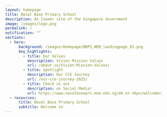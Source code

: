 ```yaml
---
layout: homepage
title: Naval Base Primary School
description: An Isomer site of the Singapore Government
image: /images/logo.png
permalink: /
notification: ""
sections:
  - hero:
      background: /images/Homepage/NBPS_WEB_landingpage_01.png
      key_highlights:
        - title: Our Values
          description: Vision Mission Values
          url: /about-us/Vision-Mission-Values/
        - title: Spotlight
          description: Our CCE Journey
          url: /our-cce-journey-2025/
        - title: Check us out
          description: on Social Media!
          url: https://www.navalbasepri.moe.edu.sg/mk-at-nbps/welcomevideo/
  - resources:
      title: Naval Base Primary School
      subtitle: Welcome to
---
```

